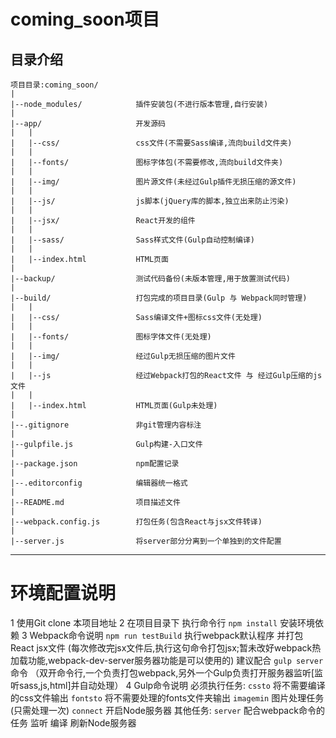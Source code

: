 # coming_soon项目

## 目录介绍
    项目目录:coming_soon/
    |
    |--node_modules/            插件安装包(不进行版本管理,自行安装)
    |
    |--app/                     开发源码
    |   |
    |   |--css/                 css文件(不需要Sass编译,流向build文件夹)
    |   |
    |   |--fonts/               图标字体包(不需要修改,流向build文件夹)
    |   |
    |   |--img/                 图片源文件(未经过Gulp插件无损压缩的源文件)
    |   |
    |   |--js/                  js脚本(jQuery库的脚本,独立出来防止污染)
    |   |
    |   |--jsx/                 React开发的组件
    |   |
    |   |--sass/                Sass样式文件(Gulp自动控制编译)
    |   |
    |   |--index.html           HTML页面
    |
    |--backup/                  测试代码备份(未版本管理,用于放置测试代码)
    |
    |--build/                   打包完成的项目目录(Gulp 与 Webpack同时管理)
    |   |
    |   |--css/                 Sass编译文件+图标css文件(无处理)
    |   |
    |   |--fonts/               图标字体文件(无处理)
    |   |
    |   |--img/                 经过Gulp无损压缩的图片文件
    |   |
    |   |--js                   经过Webpack打包的React文件 与 经过Gulp压缩的js文件
    |   |
    |   |--index.html           HTML页面(Gulp未处理)
    |
    |--.gitignore               非git管理内容标注
    |
    |--gulpfile.js              Gulp构建-入口文件
    |
    |--package.json             npm配置记录
    |
    |--.editorconfig            编辑器统一格式
    |
    |--README.md                项目描述文件
    |
    |--webpack.config.js        打包任务(包含React与jsx文件转译)
    |
    |--server.js                将server部分分离到一个单独到的文件配置

***

# 环境配置说明
1 使用Git clone 本项目地址
2 在项目目录下 执行命令行 `npm install` 安装环境依赖
3 Webpack命令说明
    `npm run testBuild` 执行webpack默认程序 并打包React jsx文件
    (每次修改完jsx文件后,执行这句命令打包jsx;暂未改好webpack热加载功能,webpack-dev-server服务器功能是可以使用的)
    建议配合 `gulp server`命令 （双开命令行,一个负责打包webpack,另外一个Gulp负责打开服务器监听[监听sass,js,html]并自动处理）
4 Gulp命令说明
    必须执行任务:
        `cssto` 将不需要编译的css文件输出
        `fontsto` 将不需要处理的fonts文件夹输出
        `imagemin` 图片处理任务(只需处理一次)
        `connect` 开启Node服务器
    其他任务:
        `server` 配合webpack命令的任务  监听 编译 刷新Node服务器
